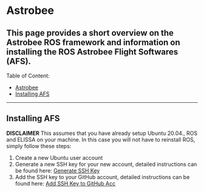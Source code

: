 # Astrobee

This page provides a short overview on the Astrobee ROS framework and information on installing the ROS Astrobee Flight Softwares (AFS).
---
Table of Content:
- [Astrobee](#astrobee)
- [Installing AFS](#install_afs)
  
---

## Installing AFS

**DISCLAIMER** This assumes that you have already setup Ubuntu 20.04., ROS and ELISSA on your machine.
In this case you will not have to reinstall ROS, simply follow these steps:

1. Create a new Ubuntu user account
2. Generate a new SSH key for your new account, detailed instructions can be found here: [Generate SSH Key](https://docs.github.com/en/authentication/connecting-to-github-with-ssh/generating-a-new-ssh-key-and-adding-it-to-the-ssh-agent)
3. Add the SSH key to your GitHub account, detailed instructions can be found here: [Add SSH Key to GitHub Acc](https://docs.github.com/en/authentication/connecting-to-github-with-ssh/adding-a-new-ssh-key-to-your-github-account)
